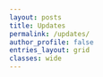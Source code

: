 ```yaml
---
layout: posts
title: Updates
permalink: /updates/
author_profile: false
entries_layout: grid
classes: wide
---
```

